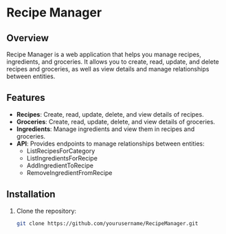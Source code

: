 # Recipe Manager

## Overview
Recipe Manager is a web application that helps you manage recipes, ingredients, and groceries. It allows you to create, read, update, and delete recipes and groceries, as well as view details and manage relationships between entities.

## Features
- **Recipes**: Create, read, update, delete, and view details of recipes.
- **Groceries**: Create, read, update, delete, and view details of groceries.
- **Ingredients**: Manage ingredients and view them in recipes and groceries.
- **API**: Provides endpoints to manage relationships between entities:
  - ListRecipesForCategory
  - ListIngredientsForRecipe
  - AddIngredientToRecipe
  - RemoveIngredientFromRecipe

## Installation
1. Clone the repository:
   ```sh
   git clone https://github.com/yourusername/RecipeManager.git
